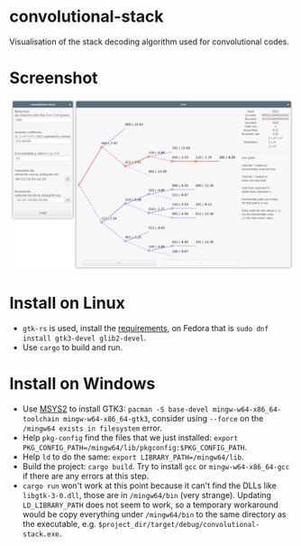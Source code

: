 # convolutional-stack
Visualisation of the stack decoding algorithm used for convolutional codes.

# Screenshot
![screenshot](./screenshot.png)

# Install on Linux
* `gtk-rs` is used, install the [requirements](http://gtk-rs.org/docs/requirements.html), on Fedora that is `sudo dnf install gtk3-devel glib2-devel`.
* Use `cargo` to build and run.

# Install on Windows
* Use [MSYS2](https://msys2.github.io/) to install GTK3: `pacman -S base-devel mingw-w64-x86_64-toolchain mingw-w64-x86_64-gtk3`, consider using `--force` on the `/mingw64 exists in filesystem` error. 
* Help `pkg-config` find the files that we just installed: `export PKG_CONFIG_PATH=/mingw64/lib/pkgconfig:$PKG_CONFIG_PATH`.
* Help `ld` to do the same: `export LIBRARY_PATH=/mingw64/lib`.
* Build the project: `cargo build`. Try to install `gcc` or `mingw-w64-x86_64-gcc` if there are any errors at this step.
* `cargo run` won't work at this point because it can't find the DLLs like `libgtk-3-0.dll`, those are in `/mingw64/bin` (very strange). Updating `LD_LIBRARY_PATH` does not seem to work, so a temporary workaround would be copy everything under `/mingw64/bin` to the same directory as the executable, e.g. `$project_dir/target/debug/convolutional-stack.exe`.
